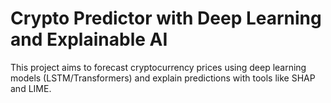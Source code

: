 # Crypto Predictor with Deep Learning and Explainable AI

This project aims to forecast cryptocurrency prices using deep learning models (LSTM/Transformers) and explain predictions with tools like SHAP and LIME.
